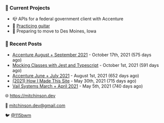 ### 📌 Current Projects
- 📪 APIs for a federal government client with Accenture
- 🎸 [Practicing guitar](https://soundcloud.com/115bwm/ambulance-holden-tape)
- 🌽 Preparing to move to Des Moines, Iowa

### 📝 Recent Posts

- [Accenture August + September 2021](https://blog.mitchinson.dev/pillar/aug-sep-21) - October 17th, 2021 (575 days ago)
- [Mocking Classes with Jest and Typescript](https://blog.mitchinson.dev/jest-typescript-mocks) - October 1st, 2021 (591 days ago)
- [Accenture June + July 2021](https://blog.mitchinson.dev/pillar/june-july-21) - August 1st, 2021 (652 days ago)
- [(2021) How I Made This Site](https://blog.mitchinson.dev/About-This-Site) - May 30th, 2021 (715 days ago)
- [Vail Systems March + April 2021](https://blog.mitchinson.dev/vail-march-april-2021) - May 5th, 2021 (740 days ago)

🌐 https://mitchinson.dev

💌 mitchinson.dev@gmail.com

🐦 [@115bwm](https://twitter.com/115bwm)